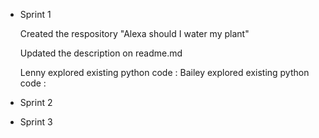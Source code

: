 * Sprint 1

    Created the respository "Alexa should I water my plant"

    Updated the description on readme.md 

    Lenny explored existing python code :
    Bailey explored existing python code : 

* Sprint 2 
    
    
* Sprint 3
